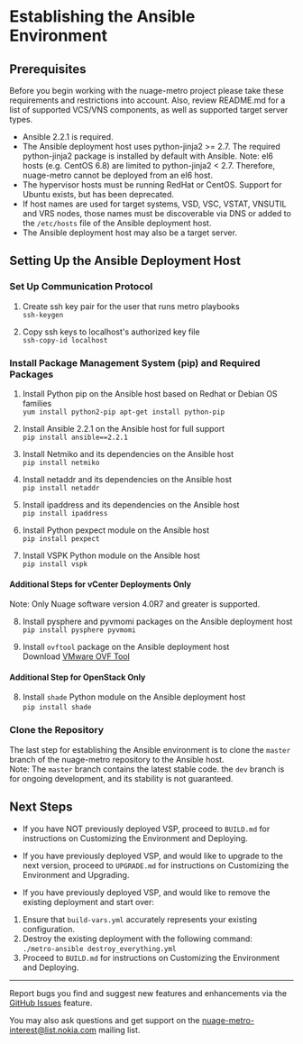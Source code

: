 # Establishing the Ansible Environment

## Prerequisites
Before you begin working with the nuage-metro project please take these requirements and restrictions into account. Also, review README.md for a list of supported VCS/VNS components, as well as supported target server types.
* Ansible 2.2.1 is required.
* The Ansible deployment host uses python-jinja2 >= 2.7. The required python-jinja2 package is installed by default with Ansible.
  Note: el6 hosts (e.g. CentOS 6.8) are limited to python-jinja2 < 2.7. Therefore, nuage-metro cannot be deployed from an el6 host.
* The hypervisor hosts must be running RedHat or CentOS. Support for Ubuntu exists, but has been deprecated.
* If host names are used for target systems, VSD, VSC, VSTAT, VNSUTIL and VRS nodes, those names must be discoverable via DNS or added to the `/etc/hosts` file of the Ansible deployment host.
* The Ansible deployment host may also be a target server.
## Setting Up the Ansible Deployment Host
### Set Up Communication Protocol
 1. Create ssh key pair for the user that runs metro playbooks  
`ssh-keygen`

 2. Copy ssh keys to localhost's authorized key file  
`ssh-copy-id localhost`
### Install Package Management System (pip) and Required Packages
 1. Install Python pip on the Ansible host based on Redhat or Debian OS families  
`yum install python2-pip apt-get install python-pip`  

 2. Install Ansible 2.2.1 on the Ansible host for full support  
`pip install ansible==2.2.1`  
 3. Install Netmiko and its dependencies on the Ansible host  
`pip install netmiko`  
 4. Install netaddr and its dependencies on the Ansible host  
`pip install netaddr`  
 5. Install ipaddress and its dependencies on the Ansible host  
`pip install ipaddress`  
 6. Install Python pexpect module on the Ansible host   
`pip install pexpect`  
 7. Install VSPK Python module on the Ansible host  
`pip install vspk`  

  #### Additional Steps for vCenter Deployments Only  
  Note: Only Nuage software version 4.0R7 and greater is supported.  

  8. Install pysphere and pyvmomi packages on the Ansible deployment host  
`pip install pysphere pyvmomi`  

  9. Install `ovftool` package on the Ansible deployment host  
 Download [VMware OVF Tool](https://www.vmware.com/support/developer/ovf/)  
 #### Additional Step for OpenStack Only  
  8. Install `shade` Python module on the Ansible deployment host  
 `pip install shade`  
### Clone the Repository
The last step for establishing the Ansible environment is to clone the `master` branch of the nuage-metro repository to the Ansible host.  
Note: The `master` branch contains the latest stable code. the `dev` branch is for ongoing development, and its stability is not guaranteed.  
## Next Steps
* If you have NOT previously deployed VSP, proceed to `BUILD.md` for instructions on Customizing the Environment and Deploying.

* If you have previously deployed VSP, and would like to upgrade to the next version, proceed to `UPGRADE.md` for instructions on Customizing the Environment and Upgrading.  

* If you have previously deployed VSP, and would like to remove the existing deployment and start over:  
 1. Ensure that `build-vars.yml` accurately represents your existing configuration.  
 2. Destroy the existing deployment with the following command:  
 `./metro-ansible destroy_everything.yml`
 3. Proceed to `BUILD.md` for instructions on Customizing the Environment and Deploying.
---
Report bugs you find and suggest new features and enhancements via the [GitHub Issues](https://github.com/nuagenetworks/nuage-metro/issues "nuage-metro issues") feature.

 You may also ask questions and get support on the [nuage-metro-interest@list.nokia.com](mailto:nuage-metro-interest@list.nokia.com "send email to nuage-metro project") mailing list.
